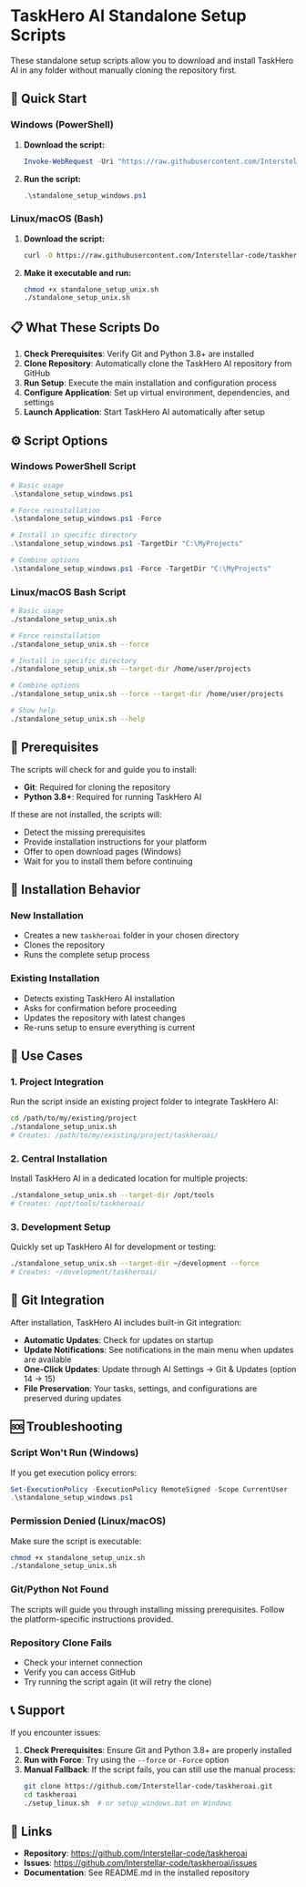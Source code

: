 # TaskHero AI Standalone Setup Scripts

These standalone setup scripts allow you to download and install TaskHero AI in any folder without manually cloning the repository first.

## 🚀 Quick Start

### Windows (PowerShell)

1. **Download the script:**
   ```powershell
   Invoke-WebRequest -Uri "https://raw.githubusercontent.com/Interstellar-code/taskheroai/master/standalone_setup_windows.ps1" -OutFile "standalone_setup_windows.ps1"
   ```

2. **Run the script:**
   ```powershell
   .\standalone_setup_windows.ps1
   ```

### Linux/macOS (Bash)

1. **Download the script:**
   ```bash
   curl -O https://raw.githubusercontent.com/Interstellar-code/taskheroai/master/standalone_setup_unix.sh
   ```

2. **Make it executable and run:**
   ```bash
   chmod +x standalone_setup_unix.sh
   ./standalone_setup_unix.sh
   ```

## 📋 What These Scripts Do

1. **Check Prerequisites**: Verify Git and Python 3.8+ are installed
2. **Clone Repository**: Automatically clone the TaskHero AI repository from GitHub
3. **Run Setup**: Execute the main installation and configuration process
4. **Configure Application**: Set up virtual environment, dependencies, and settings
5. **Launch Application**: Start TaskHero AI automatically after setup

## ⚙️ Script Options

### Windows PowerShell Script

```powershell
# Basic usage
.\standalone_setup_windows.ps1

# Force reinstallation
.\standalone_setup_windows.ps1 -Force

# Install in specific directory
.\standalone_setup_windows.ps1 -TargetDir "C:\MyProjects"

# Combine options
.\standalone_setup_windows.ps1 -Force -TargetDir "C:\MyProjects"
```

### Linux/macOS Bash Script

```bash
# Basic usage
./standalone_setup_unix.sh

# Force reinstallation
./standalone_setup_unix.sh --force

# Install in specific directory
./standalone_setup_unix.sh --target-dir /home/user/projects

# Combine options
./standalone_setup_unix.sh --force --target-dir /home/user/projects

# Show help
./standalone_setup_unix.sh --help
```

## 🔧 Prerequisites

The scripts will check for and guide you to install:

- **Git**: Required for cloning the repository
- **Python 3.8+**: Required for running TaskHero AI

If these are not installed, the scripts will:
- Detect the missing prerequisites
- Provide installation instructions for your platform
- Offer to open download pages (Windows)
- Wait for you to install them before continuing

## 📁 Installation Behavior

### New Installation
- Creates a new `taskheroai` folder in your chosen directory
- Clones the repository
- Runs the complete setup process

### Existing Installation
- Detects existing TaskHero AI installation
- Asks for confirmation before proceeding
- Updates the repository with latest changes
- Re-runs setup to ensure everything is current

## 🎯 Use Cases

### 1. **Project Integration**
Run the script inside an existing project folder to integrate TaskHero AI:
```bash
cd /path/to/my/existing/project
./standalone_setup_unix.sh
# Creates: /path/to/my/existing/project/taskheroai/
```

### 2. **Central Installation**
Install TaskHero AI in a dedicated location for multiple projects:
```bash
./standalone_setup_unix.sh --target-dir /opt/tools
# Creates: /opt/tools/taskheroai/
```

### 3. **Development Setup**
Quickly set up TaskHero AI for development or testing:
```bash
./standalone_setup_unix.sh --target-dir ~/development --force
# Creates: ~/development/taskheroai/
```

## 🔄 Git Integration

After installation, TaskHero AI includes built-in Git integration:

- **Automatic Updates**: Check for updates on startup
- **Update Notifications**: See notifications in the main menu when updates are available
- **One-Click Updates**: Update through AI Settings → Git & Updates (option 14 → 15)
- **File Preservation**: Your tasks, settings, and configurations are preserved during updates

## 🆘 Troubleshooting

### Script Won't Run (Windows)
If you get execution policy errors:
```powershell
Set-ExecutionPolicy -ExecutionPolicy RemoteSigned -Scope CurrentUser
.\standalone_setup_windows.ps1
```

### Permission Denied (Linux/macOS)
Make sure the script is executable:
```bash
chmod +x standalone_setup_unix.sh
./standalone_setup_unix.sh
```

### Git/Python Not Found
The scripts will guide you through installing missing prerequisites. Follow the platform-specific instructions provided.

### Repository Clone Fails
- Check your internet connection
- Verify you can access GitHub
- Try running the script again (it will retry the clone)

## 📞 Support

If you encounter issues:

1. **Check Prerequisites**: Ensure Git and Python 3.8+ are properly installed
2. **Run with Force**: Try using the `--force` or `-Force` option
3. **Manual Fallback**: If the script fails, you can still use the manual process:
   ```bash
   git clone https://github.com/Interstellar-code/taskheroai.git
   cd taskheroai
   ./setup_linux.sh  # or setup_windows.bat on Windows
   ```

## 🔗 Links

- **Repository**: https://github.com/Interstellar-code/taskheroai
- **Issues**: https://github.com/Interstellar-code/taskheroai/issues
- **Documentation**: See README.md in the installed repository
